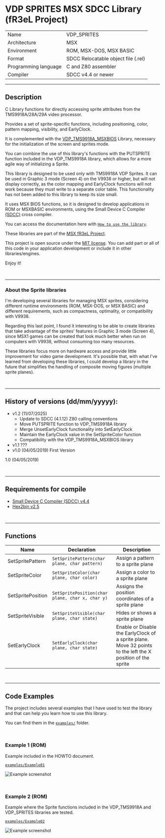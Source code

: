 # VDP SPRITES MSX SDCC Library (fR3eL Project)

<table>
<tr><td>Name</td><td>VDP_SPRITES</td></tr>
<tr><td>Architecture</td><td>MSX</td></tr>
<tr><td>Environment</td><td>ROM, MSX-DOS, MSX BASIC</td></tr>
<tr><td>Format</td><td>SDCC Relocatable object file (.rel)</td></tr>
<tr><td>Programming language</td><td>C and Z80 assembler</td></tr>
<tr><td>Compiler</td><td>SDCC v4.4 or newer</td></tr>
</table>

---

## Description

C Library functions for directly accessing sprite attributes from the TMS9918A/28A/29A video processor.

Provides a set of sprite-specific functions, including positioning, color, pattern mapping, visibility, and EarlyClock.

It is complemented with the [VDP_TMS9918A_MSXBIOS](https://github.com/mvac7/SDCC_VDP_TMS9918A_MSXROM_Lib) Library, necessary for the initialization of the screen and sprites mode.

You can combine the use of this library's functions with the PUTSPRITE function included in the VDP_TMS9918A library, which allows for a more agile way of initializing a Sprite.

This library is designed to be used only with TMS9918A VDP Sprites.
It can be used in Graphic 3 mode (Screen 4) on the V9938 or higher, but will not display correctly, as the color mapping and EarlyClock functions will not work because they must write to a separate color table. 
This functionality has not been added to this library to keep its size small.

It uses MSX BIOS functions, so it is designed to develop applications in ROM or MSXBASIC environments, using the Small Device C Compiler [(SDCC)](http://sdcc.sourceforge.net/) cross compiler.

You can access the documentation here with [`How to use the library`](docs/HOWTO.md).

These libraries are part of the [MSX fR3eL Project](https://github.com/mvac7/SDCC_MSX_fR3eL).

This project is open source under the [MIT license](LICENSE).
You can add part or all of this code in your application development or include it in other libraries/engines.

Enjoy it!

<br/>

---

### About the Sprite libraries

I'm developing several libraries for managing MSX sprites, considering different runtime environments (ROM, MSX-DOS, or MSX BASIC) and different requirements, such as compactness, optimality, or compatibility with V9938.
 
Regarding this last point, I found it interesting to be able to create libraries that take advantage of the sprites' features in Graphic 3 mode (Screen 4), since MSX1 games can be created that look much better when run on computers with V9938, without consuming too many resources.

These libraries focus more on hardware access and provide little improvement for video game development.
It's possible that, with what I've learned from developing these libraries, I could develop a library in the future that simplifies the handling of composite moving figures (multiple sprite planes).

<br/>

---

## History of versions (dd/mm/yyyyy):
- v1.2 (11/07/2025) 
	- Update to SDCC (4.1.12) Z80 calling conventions
	- Move PUTSPRITE function to VDP_TMS9918A library
	- Merge UnsetEarlyClock functionality into SetEarlyClock
	- Maintain the EarlyClock value in the SetSpriteColor function
	- Compatibility with the VDP_TMS9918A_MSXBIOS library
- v1.1 ???
- v1.0 (04/05/2019) First Version


1.0 (04/05/2019)

<br/>

---

## Requirements for compile

- [Small Device C Compiler (SDCC) v4.4](http://sdcc.sourceforge.net/)
- [Hex2bin v2.5](http://hex2bin.sourceforge.net/)

<br/>

---

## Functions

| Name | Declaration | Description |
| ---  | ---   | ---         |
| SetSpritePattern  | `SetSpritePattern(char plane, char pattern)` | Assign a pattern to a sprite plane |
| SetSpriteColor    | `SetSpriteColor(char plane, char color)` | Assign a color to a sprite plane |
| SetSpritePosition | `SetSpritePosition(char plane, char x, char y)` | Assigns the position coordinates of a sprite plane |
| SetSpriteVisible  | `SetSpriteVisible(char plane, char state)` | Hides or shows a sprite plane |
| SetEarlyClock     | `SetEarlyClock(char plane, char state)` | Enable or Disable the EarlyClock of a sprite plane. Move 32 points to the left the X position of the sprite |

<br/>

---

## Code Examples

The project includes several examples that I have used to test the library and that can help you learn how to use this library.

You can find them in the [`examples/`](examples/) folder.

<br/>

### Example 1 (ROM)

Example included in the HOWTO document.

[`examples/Example01`](examples/Example01)

![Example screenshot](examples/data/EXAMPLE1_01.png) 

<br/>

### Example 2 (ROM)

Example where the Sprite functions included in the VDP_TMS9918A and VDP_SPRITES libraries are tested.

[`examples/Example02`](examples/Example02)

![Example screenshot](examples/data/EXAMPLE2_02.png) 